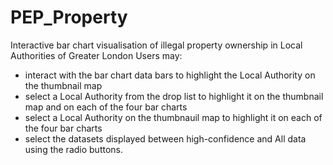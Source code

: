 # PEP_Property
Interactive bar chart visualisation of illegal property ownership in Local Authorities of Greater London
Users may:

- interact with the bar chart data bars to highlight the Local Authority on the thumbnail map
- select a Local Authority from the drop list to highlight it on the thumbnail map and on each of the four bar charts
- select a Local Authority on the thumbnauil map to highlight it on each of the four bar charts
- select the datasets displayed between high-confidence and All data using the radio buttons.
